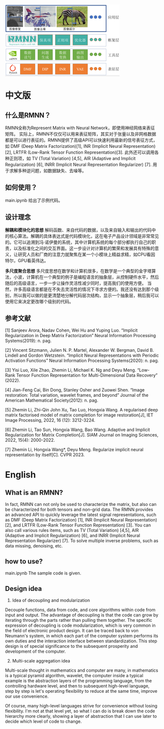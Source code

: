 ![The framework of RMNN](./docs/image.png)
# 中文版
## 什么是RMNN？
RMNN全称为Represent Matrix with Neural Network，即使用神经网络来表征矩阵。
实际上，RMNN不仅仅可以用来表征矩阵，其实对于张量以及非网格数据都是可以进行表征的。RMNN提供了高级API可以快速利用最新的信号表征方式，如 DMF (Deep Matrix Factorization)[1], INR (Implicit Neural Representation)[2], LRTFR (Low-Rank Tensor Function Representation)[3]. 此外还可以调用各种正则项，如 TV (Total Variation) [4,5], AIR (Adaptive and Implicit Regularization) [6], INRR (Implicit Neural Representation Regularizer) [7]. 用于求解多种逆问题，如数据缺失、去噪等。

## 如何使用？
main.ipynb 给出了示例代码。

## 设计理念
**解耦和模块化的思想**
解码函数、来自代码的数据，以及来自输入和输出的代码中的核心算法。解耦的具体表达式是代码模块化，这在电子产品设计领域是非常常见的。它可以追溯到冯·诺伊曼的系统，其中计算机系统的每个部分都执行自己的职责，以及标准化之间的交互界面。这一步设计对计算机的繁荣和发展具有特殊的意义，让研究人员和厂商的注意力就聚焦在某一个小模块上精益求精，如CPU看因特尔，GPU看英伟达。

**多尺度聚合思想**
多尺度思想在数学和计算机很多，在数学是一个典型的金字塔算法，小波，计算机在一个典型的例子是编程语言的抽象层，从控制硬件水平，然后随后的高级语言，一步一步让操作灵活性减少同时，提高我们的使用方便。
当然，许多高级语言都是在不失去灵活性的情况下寻求方便的。我还没有达到那个级别，所以我可以做的是更清楚地分解代码层次结构，显示一个抽象层，稍后我可以使用它来决定更改哪个级别的代码。

## 参考文献
[1] Sanjeev Arora, Nadav Cohen, Wei Hu and Yuping Luo. “Implicit Regularization in Deep Matrix Factorization” Neural Information Processing Systems(2019): n. pag.

[2] Vincent Sitzmann, Julien N. P. Martel, Alexander W. Bergman, David B. Lindell and Gordon Wetzstein. “Implicit Neural Representations with Periodic Activation Functions” Neural Information Processing Systems(2020): n. pag.

[3] Yisi Luo, Xile Zhao, Zhemin Li, Michael K. Ng and Deyu Meng. “Low-Rank Tensor Function Representation for Multi-Dimensional Data Recovery” (2022).

[4] Jian-Feng Cai, Bin Dong, Stanley Osher and Zuowei Shen. “Image restoration: Total variation, wavelet frames, and beyond” Journal of the American Mathematical Society(2012): n. pag.

[5] Zhemin Li, Zhi-Qin John Xu, Tao Luo, Hongxia Wang. A regularised deep matrix factorised model of matrix completion for image restoration[J], IET Image Processing, 2022, 16 (12): 3212-3224.

[6] Zhemin Li, Tao Sun, Hongxia Wang, Bao Wang. Adaptive and Implicit Regularization for Matrix Completion[J]. SIAM Journal on Imaging Sciences, 2022, 15(4): 2000-2022.

[7] Zhemin Li, Hongxia Wang*, Deyu Meng. Regularize implicit neural representation by itself[C]. CVPR 2023.



# English
## What is an RMNN?
In fact, RMNN can not only be used to characterize the matrix, but also can be characterized for both tensors and non-grid data. The RMNN provides an advanced API to quickly leverage the latest signal representations, such as DMF (Deep Matrix Factorization) [1], INR (Implicit Neural Representation) [2], and LRTFR (Low-Rank Tensor Function Representation) [3]. You can also call various rules items, such as TV (Total Variation) [4,5], AIR (Adaptive and Implicit Regularization) [6], and INRR (Implicit Neural Representation Regularizer) [7]. To solve multiple inverse problems, such as data missing, denoising, etc.
## how to use?
main.ipynb The sample code is given.
## Design idea

1. Idea of decoupling and modularization

Decouple functions, data from code, and core algorithms within code from input and output. The advantage of decoupling is that the code can grow by iterating through the parts rather than pulling them together. The specific expression of decoupling is code modularization, which is very common in the field of electronic product design. It can be traced back to von Neumann's system, in which each part of the computer system performs its own duties and the interaction interface between standardization. This step design is of special significance to the subsequent prosperity and development of the computer.

2. Multi-scale aggregation idea

Multi-scale thought in mathematics and computer are many, in mathematics is a typical pyramid algorithm, wavelet, the computer inside a typical example is the abstraction layers of the programming language, from the controlling hardware level, and then to subsequent high-level language, step by step is let's operating flexibility to reduce at the same time, improve our use convenience.

Of course, many high-level languages strive for convenience without losing flexibility. I'm not at that level yet, so what I can do is break down the code hierarchy more clearly, showing a layer of abstraction that I can use later to decide which level of code to change.





